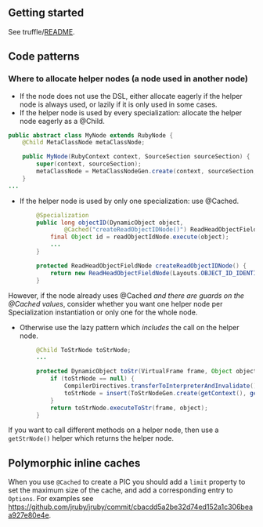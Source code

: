 ## Getting started

See truffle/[README](https://github.com/jruby/jruby/tree/master/truffle).

## Code patterns

### Where to allocate helper nodes (a node used in another node)

* If the node does not use the DSL, either allocate eagerly if the helper node is always used, or lazily if it is only used in some cases.
* If the helper node is used by every specialization: allocate the helper node eagerly as a @Child.
```java
public abstract class MyNode extends RubyNode {
    @Child MetaClassNode metaClassNode;

    public MyNode(RubyContext context, SourceSection sourceSection) {
        super(context, sourceSection);
        metaClassNode = MetaClassNodeGen.create(context, sourceSection, null);
    }
...
```
* If the helper node is used by only one specialization: use @Cached.
```java
        @Specialization
        public long objectID(DynamicObject object,
                @Cached("createReadObjectIDNode()") ReadHeadObjectFieldNode readObjectIdNode) {
            final Object id = readObjectIdNode.execute(object);
            ...
        }

        protected ReadHeadObjectFieldNode createReadObjectIDNode() {
            return new ReadHeadObjectFieldNode(Layouts.OBJECT_ID_IDENTIFIER);
        }
```
However, if the node already uses @Cached *and there are guards on the @Cached values*,
consider whether you want one helper node per Specialization instantiation or only one for the whole node.

* Otherwise use the lazy pattern which *includes* the call on the helper node.
```java
        @Child ToStrNode toStrNode;
        ...

        protected DynamicObject toStr(VirtualFrame frame, Object object) {
            if (toStrNode == null) {
                CompilerDirectives.transferToInterpreterAndInvalidate();
                toStrNode = insert(ToStrNodeGen.create(getContext(), getSourceSection(), null));
            }
            return toStrNode.executeToStr(frame, object);
        }
```
If you want to call different methods on a helper node, then use a `getStrNode()` helper which returns the helper node.

## Polymorphic inline caches

When you use `@Cached` to create a PIC you should add a `limit` property to set the maximum size of the cache, and add a corresponding entry to `Options`. For examples see https://github.com/jruby/jruby/commit/cbacdd5a2be32d74ed152a1c306beaa927e80e4e.